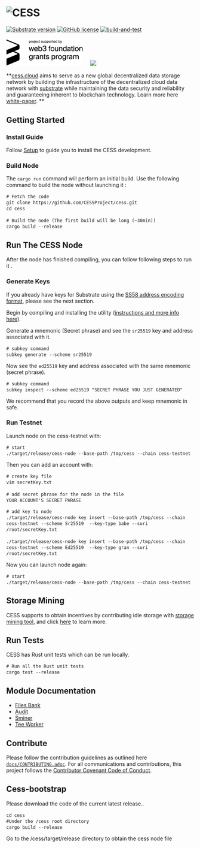 # ![CESS](https://raw.githubusercontent.com/Cumulus2021/W3F-illustration/main/banner5.png)

[![Substrate version](https://img.shields.io/badge/Substrate-3.0.0-blue?logo=Parity%20Substrate)](https://substrate.dev/) [![GitHub license](https://img.shields.io/badge/license-GPL3%2FApache2-blue)](#LICENSE)
[![build-and-test](https://github.com/CESSProject/cess/actions/workflows/build-and-test.yml/badge.svg)](https://github.com/CESSProject/cess/actions/workflows/build-and-test.yml)


<a href='https://web3.foundation/'><img width='205' alt='web3f_grants_badge.png' src='https://github.com/heyworld88/gitskills/blob/main/web3f_grants_badge.png'></a>&nbsp;&nbsp;&nbsp;&nbsp;&nbsp;<a href='https://builders.parity.io/'><img width='240' src='https://user-images.githubusercontent.com/15166250/219302289-c2187f64-b0d8-46cc-a953-74d13267d7db.png'></a>

  
**[cess.cloud](http://cess.cloud/) aims to serve as a new global decentralized data storage network by building the infrastructure of the decentralized cloud data network with [substrate](https://substrate.dev/) while maintaining the data security  and reliability and guaranteeing inherent to blockchain technology. Learn more here [white-paper](https://github.com/CESSProject/Whitepaper). ** 

## Getting Started


### Install Guide

Follow [Setup](docs/setup.md) to guide you to install the CESS development.

### Build Node

The `cargo run` command will perform an initial build. Use the following command to build the node without launching it :

```
# Fetch the code
git clone https://github.com/CESSProject/cess.git
cd cess

# Build the node (The first build will be long (~30min))
cargo build --release
```

## Run The CESS Node


After the node has finished compiling, you can follow following steps to run it . 

### Generate Keys

If you already have keys for Substrate using the [SS58 address encoding format](https://docs.substrate.io/v3/advanced/ss58/), please see the next section.

Begin by compiling and installing the utility ([instructions and more info here](https://substrate.dev/docs/en/knowledgebase/integrate/subkey)). 

Generate a mnemonic (Secret phrase) and see the `sr25519` key and address associated with it.

```
# subkey command
subkey generate --scheme sr25519
```

Now see the `ed25519` key and address associated with the same mnemonic (secret phrase).

```
# subkey command
subkey inspect --scheme ed25519 "SECRET PHRASE YOU JUST GENERATED"
```

We recommend that you record the above outputs and keep mnemonic in safe.

### Run Testnet

Launch node on the cess-testnet with:

```
# start
./target/release/cess-node --base-path /tmp/cess --chain cess-testnet
```

Then you can add an account with:

```
# create key file
vim secretKey.txt

# add secret phrase for the node in the file
YOUR ACCOUNT'S SECRET PHRASE
```

```
# add key to node
./target/release/cess-node key insert --base-path /tmp/cess --chain cess-testnet --scheme Sr25519  --key-type babe --suri /root/secretKey.txt

./target/release/cess-node key insert --base-path /tmp/cess --chain cess-testnet --scheme Ed25519  --key-type gran --suri /root/secretKey.txt
```

Now you can launch node again:

```
# start
./target/release/cess-node --base-path /tmp/cess --chain cess-testnet
```

## Storage Mining

CESS supports to obtain incentives by contributing idle storage with [storage mining tool](https://github.com/CESSProject/storage-mining-tool), and click [here](https://github.com/CESSProject/cess/tree/main/docs/designs-of-storage-mining.md) to learn more.

## Run Tests

CESS has Rust unit tests which can be run locally.

```
# Run all the Rust unit tests
cargo test --release
```

## Module Documentation

* [Files Bank](c-pallets/file-bank)
* [Audit](c-pallets/audit)
* [Sminer](c-pallets/sminer)
* [Tee Worker](c-pallets/tee-worker)

## Contribute

Please follow the contribution guidelines as outlined here [`docs/CONTRIBUTING.adoc`](docs/CONTRIBUTING.adoc). For all communications and contributions, this project follows the [Contributor Covenant Code of Conduct](docs/CODE_OF_CONDUCT.md).

## Cess-bootstrap

Please download the code of the current latest release..
```
cd cess
#Under the /cess root directory
cargo build --release
```
Go to the /cess/target/release directory to obtain the cess node file
